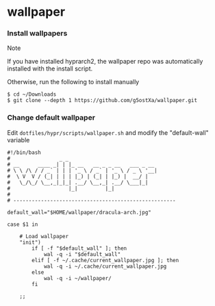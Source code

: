 # wallpaper

### Install wallpapers 
> [!NOTE]
> If you have installed hyprarch2, the wallpaper repo was automatically installed with the install script.

Otherwise, run the following to install manually

```
$ cd ~/Downloads
$ git clone --depth 1 https://github.com/g5ostXa/wallpaper.git
```

### Change default wallpaper
Edit `dotfiles/hypr/scripts/wallpaper.sh` and modify the "default-wall" variable

```
#!/bin/bash
#                _ _                              
# __      ____ _| | |_ __   __ _ _ __   ___ _ __  
# \ \ /\ / / _` | | | '_ \ / _` | '_ \ / _ \ '__| 
#  \ V  V / (_| | | | |_) | (_| | |_) |  __/ |    
#   \_/\_/ \__,_|_|_| .__/ \__,_| .__/ \___|_|    
#                   |_|         |_|               
#  
# ----------------------------------------------------- 

default_wall="$HOME/wallpaper/dracula-arch.jpg"

case $1 in

    # Load wallpaper 
    "init")
        if [ -f "$default_wall" ]; then
            wal -q -i "$default_wall"
        elif [ -f ~/.cache/current_wallpaper.jpg ]; then
            wal -q -i ~/.cache/current_wallpaper.jpg
        else
            wal -q -i ~/wallpaper/
        fi

    ;;
```

